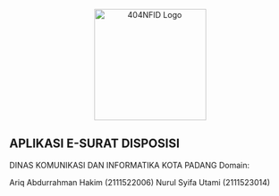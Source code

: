 <p align="center"><a href="https://laravel.com" target="_blank"><img src="https://kontenjempolan.id/wp-content/uploads/2022/08/Logo_Padang.svg_-768x883.png" width="200" alt="404NFID Logo"></a></p>


## APLIKASI E-SURAT DISPOSISI
DINAS KOMUNIKASI DAN INFORMATIKA KOTA PADANG
Domain: 

Ariq Abdurrahman Hakim (2111522006)
Nurul Syifa Utami (2111523014)
